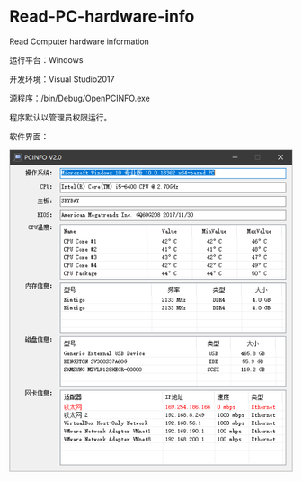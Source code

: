 # Read-PC-hardware-info

Read Computer hardware information

运行平台：Windows

开发环境：Visual Studio2017 



源程序：/bin/Debug/OpenPCINFO.exe

程序默认以管理员权限运行。

软件界面：

![info](./pcinfo_screen.png)

